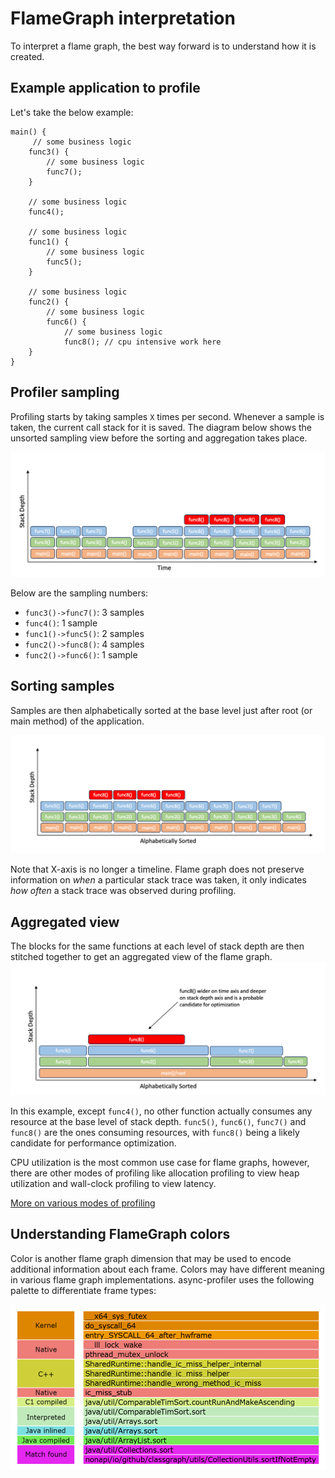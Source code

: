 # FlameGraph interpretation

To interpret a flame graph, the best way forward is to understand how it is created.

## Example application to profile

Let's take the below example:

```
main() {
     // some business logic
    func3() {
        // some business logic
        func7();
    }

    // some business logic
    func4();

    // some business logic
    func1() {
        // some business logic
        func5();
    }

    // some business logic
    func2() {
        // some business logic
        func6() {
            // some business logic
            func8(); // cpu intensive work here
    }
}
```

## Profiler sampling

Profiling starts by taking samples `X` times per second. Whenever a sample is taken,
the current call stack for it is saved. The diagram below shows the unsorted sampling view
before the sorting and aggregation takes place.

![](https://github.com/async-profiler/async-profiler/blob/master/.assets/images/ProfilerSamplings.png)

Below are the sampling numbers:

- `func3()->func7()`: 3 samples
- `func4()`: 1 sample
- `func1()->func5()`: 2 samples
- `func2()->func8()`: 4 samples
- `func2()->func6()`: 1 sample

## Sorting samples

Samples are then alphabetically sorted at the base level just after root (or main method) of the application.

![](https://github.com/async-profiler/async-profiler/blob/master/.assets/images/SortedSamplings.png)

Note that X-axis is no longer a timeline. Flame graph does not preserve information
on _when_ a particular stack trace was taken, it only indicates _how often_
a stack trace was observed during profiling.

## Aggregated view

The blocks for the same functions at each level of stack depth are then stitched together
to get an aggregated view of the flame graph.
![](https://github.com/async-profiler/async-profiler/blob/master/.assets/images/AggregatedView.png)

In this example, except `func4()`, no other function actually consumes
any resource at the base level of stack depth. `func5()`, `func6()`,
`func7()` and `func8()` are the ones consuming resources, with `func8()`
being a likely candidate for performance optimization.

CPU utilization is the most common use case for flame graphs, however,
there are other modes of profiling like allocation profiling to view
heap utilization and wall-clock profiling to view latency.

[More on various modes of profiling](ProfilingModes.md)

## Understanding FlameGraph colors

Color is another flame graph dimension that may be used to encode additional information
about each frame. Colors may have different meaning in various flame graph implementations.
async-profiler uses the following palette to differentiate frame types:

![](https://github.com/async-profiler/async-profiler/blob/master/.assets/images/flamegraph_colors.png)
